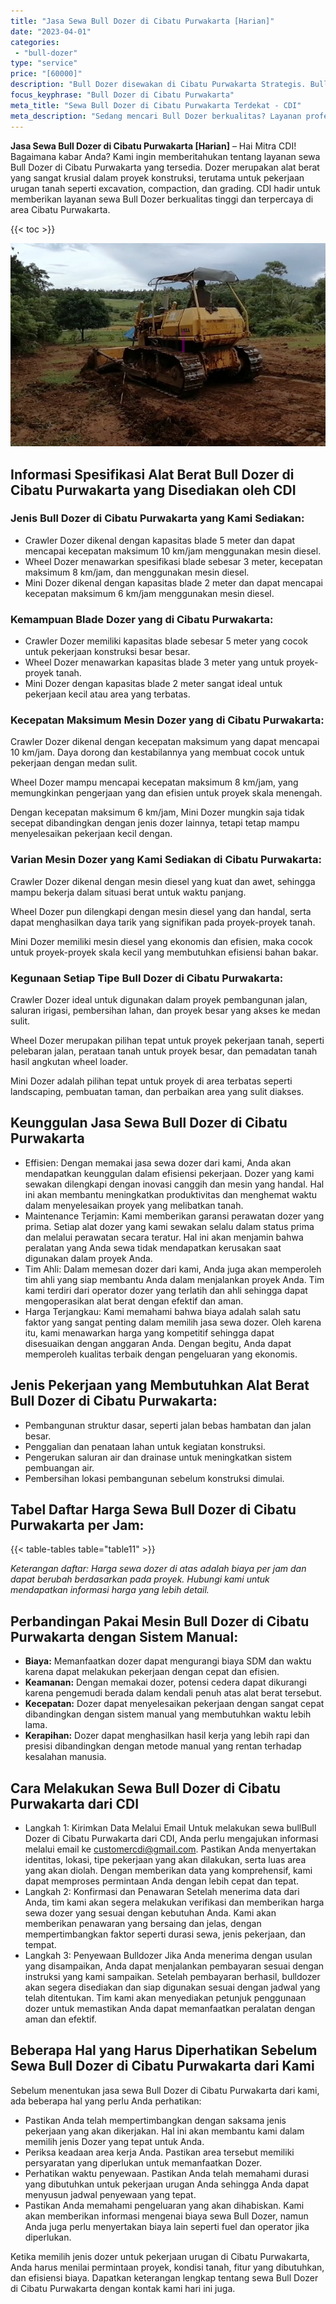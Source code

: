 ```yaml
---
title: "Jasa Sewa Bull Dozer di Cibatu Purwakarta [Harian]"
date: "2023-04-01"
categories:
 - "bull-dozer"
type: "service"
price: "[60000]"
description: "Bull Dozer disewakan di Cibatu Purwakarta Strategis. Bull Dozer ini merupakan pilihan tepat dalam proyek pembangunan sebagai peralatan konstruksi powerful dan efisien. Segera konsultasikan kebutuhan Anda."
focus_keyphrase: "Bull Dozer di Cibatu Purwakarta"
meta_title: "Sewa Bull Dozer di Cibatu Purwakarta Terdekat - CDI"
meta_description: "Sedang mencari Bull Dozer berkualitas? Layanan profesional kami siap melayani dengan harga kompetitif. Segera hubungi kami."
---
```


**Jasa Sewa Bull Dozer di Cibatu Purwakarta [Harian]** – Hai Mitra CDI! Bagaimana kabar Anda? Kami ingin memberitahukan tentang layanan sewa Bull Dozer di Cibatu Purwakarta yang tersedia. Dozer merupakan alat berat yang sangat krusial dalam proyek konstruksi, terutama untuk pekerjaan urugan tanah seperti excavation, compaction, dan grading. CDI hadir untuk memberikan layanan sewa Bull Dozer berkualitas tinggi dan terpercaya di area Cibatu Purwakarta.

{{< toc >}}

![Jasa Sewa Bull Dozer di Cibatu Purwakarta [Harian]](/images/bull-dozer/bull-dozer-31.jpg)

## Informasi Spesifikasi Alat Berat Bull Dozer di Cibatu Purwakarta yang Disediakan oleh CDI

### Jenis Bull Dozer di Cibatu Purwakarta yang Kami Sediakan:

*   Crawler Dozer dikenal dengan kapasitas blade 5 meter dan dapat mencapai kecepatan maksimum 10 km/jam menggunakan mesin diesel.
*   Wheel Dozer menawarkan spesifikasi blade sebesar 3 meter, kecepatan maksimum 8 km/jam, dan menggunakan mesin diesel.
*   Mini Dozer dikenal dengan kapasitas blade 2 meter dan dapat mencapai kecepatan maksimum 6 km/jam menggunakan mesin diesel.

### Kemampuan Blade Dozer yang di Cibatu Purwakarta:

*   Crawler Dozer memiliki kapasitas blade sebesar 5 meter yang cocok untuk pekerjaan konstruksi besar besar.
*   Wheel Dozer menawarkan kapasitas blade 3 meter yang untuk proyek-proyek tanah.
*   Mini Dozer dengan kapasitas blade 2 meter sangat ideal untuk pekerjaan kecil atau area yang terbatas.

### Kecepatan Maksimum Mesin Dozer yang di Cibatu Purwakarta:

Crawler Dozer dikenal dengan kecepatan maksimum yang dapat mencapai 10 km/jam. Daya dorong dan kestabilannya yang membuat cocok untuk pekerjaan dengan medan sulit.

Wheel Dozer mampu mencapai kecepatan maksimum 8 km/jam, yang memungkinkan pengerjaan yang dan efisien untuk proyek skala menengah.

Dengan kecepatan maksimum 6 km/jam, Mini Dozer mungkin saja tidak secepat dibandingkan dengan jenis dozer lainnya, tetapi tetap mampu menyelesaikan pekerjaan kecil dengan.

### Varian Mesin Dozer yang Kami Sediakan di Cibatu Purwakarta:

Crawler Dozer dikenal dengan mesin diesel yang kuat dan awet, sehingga mampu bekerja dalam situasi berat untuk waktu panjang.

Wheel Dozer pun dilengkapi dengan mesin diesel yang dan handal, serta dapat menghasilkan daya tarik yang signifikan pada proyek-proyek tanah.

Mini Dozer memiliki mesin diesel yang ekonomis dan efisien, maka cocok untuk proyek-proyek skala kecil yang membutuhkan efisiensi bahan bakar.

### Kegunaan Setiap Tipe Bull Dozer di Cibatu Purwakarta:

Crawler Dozer ideal untuk digunakan dalam proyek pembangunan jalan, saluran irigasi, pembersihan lahan, dan proyek besar yang akses ke medan sulit.

Wheel Dozer merupakan pilihan tepat untuk proyek pekerjaan tanah, seperti pelebaran jalan, perataan tanah untuk proyek besar, dan pemadatan tanah hasil angkutan wheel loader.

Mini Dozer adalah pilihan tepat untuk proyek di area terbatas seperti landscaping, pembuatan taman, dan perbaikan area yang sulit diakses.

## Keunggulan Jasa Sewa Bull Dozer di Cibatu Purwakarta

*   Effisien: Dengan memakai jasa sewa dozer dari kami, Anda akan mendapatkan keunggulan dalam efisiensi pekerjaan. Dozer yang kami sewakan dilengkapi dengan inovasi canggih dan mesin yang handal. Hal ini akan membantu meningkatkan produktivitas dan menghemat waktu dalam menyelesaikan proyek yang melibatkan tanah.
*   Maintenance Terjamin: Kami memberikan garansi perawatan dozer yang prima. Setiap alat dozer yang kami sewakan selalu dalam status prima dan melalui perawatan secara teratur. Hal ini akan menjamin bahwa peralatan yang Anda sewa tidak mendapatkan kerusakan saat digunakan dalam proyek Anda.
*   Tim Ahli: Dalam memesan dozer dari kami, Anda juga akan memperoleh tim ahli yang siap membantu Anda dalam menjalankan proyek Anda. Tim kami terdiri dari operator dozer yang terlatih dan ahli sehingga dapat mengoperasikan alat berat dengan efektif dan aman.
*   Harga Terjangkau: Kami memahami bahwa biaya adalah salah satu faktor yang sangat penting dalam memilih jasa sewa dozer. Oleh karena itu, kami menawarkan harga yang kompetitif sehingga dapat disesuaikan dengan anggaran Anda. Dengan begitu, Anda dapat memperoleh kualitas terbaik dengan pengeluaran yang ekonomis.

## Jenis Pekerjaan yang Membutuhkan Alat Berat Bull Dozer di Cibatu Purwakarta:

*   Pembangunan struktur dasar, seperti jalan bebas hambatan dan jalan besar.
*   Penggalian dan penataan lahan untuk kegiatan konstruksi.
*   Pengerukan saluran air dan drainase untuk meningkatkan sistem pembuangan air.
*   Pembersihan lokasi pembangunan sebelum konstruksi dimulai.

## Tabel Daftar Harga Sewa Bull Dozer di Cibatu Purwakarta per Jam:

{{< table-tables table="table11" >}}

_Keterangan daftar: Harga sewa dozer di atas adalah biaya per jam dan dapat berubah berdasarkan pada proyek. Hubungi kami untuk mendapatkan informasi harga yang lebih detail._

## Perbandingan Pakai Mesin Bull Dozer di Cibatu Purwakarta dengan Sistem Manual:

*   **Biaya:** Memanfaatkan dozer dapat mengurangi biaya SDM dan waktu karena dapat melakukan pekerjaan dengan cepat dan efisien.
*   **Keamanan:** Dengan memakai dozer, potensi cedera dapat dikurangi karena pengemudi berada dalam kendali penuh atas alat berat tersebut.
*   **Kecepatan:** Dozer dapat menyelesaikan pekerjaan dengan sangat cepat dibandingkan dengan sistem manual yang membutuhkan waktu lebih lama.
*   **Kerapihan:** Dozer dapat menghasilkan hasil kerja yang lebih rapi dan presisi dibandingkan dengan metode manual yang rentan terhadap kesalahan manusia.

## Cara Melakukan Sewa Bull Dozer di Cibatu Purwakarta dari CDI

*   Langkah 1: Kirimkan Data Melalui Email
Untuk melakukan sewa bullBull Dozer di Cibatu Purwakarta dari CDI, Anda perlu mengajukan informasi melalui email ke customercdi@gmail.com. Pastikan Anda menyertakan identitas, lokasi, tipe pekerjaan yang akan dilakukan, serta luas area yang akan diolah. Dengan memberikan data yang komprehensif, kami dapat memproses permintaan Anda dengan lebih cepat dan tepat.
*   Langkah 2: Konfirmasi dan Penawaran
Setelah menerima data dari Anda, tim kami akan segera melakukan verifikasi dan memberikan harga sewa dozer yang sesuai dengan kebutuhan Anda. Kami akan memberikan penawaran yang bersaing dan jelas, dengan mempertimbangkan faktor seperti durasi sewa, jenis pekerjaan, dan tempat.
*   Langkah 3: Penyewaan Bulldozer
Jika Anda menerima dengan usulan yang disampaikan, Anda dapat menjalankan pembayaran sesuai dengan instruksi yang kami sampaikan. Setelah pembayaran berhasil, bulldozer akan segera disediakan dan siap digunakan sesuai dengan jadwal yang telah ditentukan. Tim kami akan menyediakan petunjuk penggunaan dozer untuk memastikan Anda dapat memanfaatkan peralatan dengan aman dan efektif.

## Beberapa Hal yang Harus Diperhatikan Sebelum Sewa Bull Dozer di Cibatu Purwakarta dari Kami

Sebelum menentukan jasa sewa Bull Dozer di Cibatu Purwakarta dari kami, ada beberapa hal yang perlu Anda perhatikan:

*   Pastikan Anda telah mempertimbangkan dengan saksama jenis pekerjaan yang akan dikerjakan. Hal ini akan membantu kami dalam memilih jenis Dozer yang tepat untuk Anda.
*   Periksa keadaan area kerja Anda. Pastikan area tersebut memiliki persyaratan yang diperlukan untuk memanfaatkan Dozer.
*   Perhatikan waktu penyewaan. Pastikan Anda telah memahami durasi yang dibutuhkan untuk pekerjaan urugan Anda sehingga Anda dapat menyusun jadwal penyewaan yang tepat.
*   Pastikan Anda memahami pengeluaran yang akan dihabiskan. Kami akan memberikan informasi mengenai biaya sewa Bull Dozer, namun Anda juga perlu menyertakan biaya lain seperti fuel dan operator jika diperlukan.

Ketika memilih jenis dozer untuk pekerjaan urugan di Cibatu Purwakarta, Anda harus menilai permintaan proyek, kondisi tanah, fitur yang dibutuhkan, dan efisiensi biaya. Dapatkan keterangan lengkap tentang sewa Bull Dozer di Cibatu Purwakarta dengan kontak kami hari ini juga.